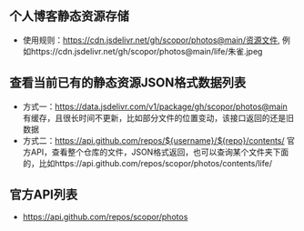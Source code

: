 ## 个人博客静态资源存储
* 使用规则：https://cdn.jsdelivr.net/gh/scopor/photos@main/资源文件, 例如https://cdn.jsdelivr.net/gh/scopor/photos@main/life/朱雀.jpeg

## 查看当前已有的静态资源JSON格式数据列表
* 方式一：https://data.jsdelivr.com/v1/package/gh/scopor/photos@main  有缓存，且很长时间不更新，比如部分文件的位置变动，该接口返回的还是旧数据
* 方式二：https://api.github.com/repos/${username}/${repo}/contents/  官方API，查看整个仓库的文件，JSON格式返回，也可以查询某个文件夹下面的，比如https://api.github.com/repos/scopor/photos/contents/life/

## 官方API列表
* https://api.github.com/repos/scopor/photos
